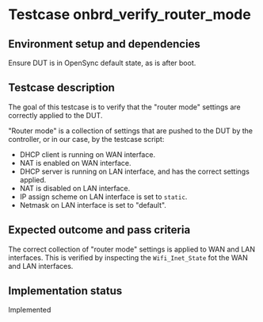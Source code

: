 # Testcase onbrd_verify_router_mode

## Environment setup and dependencies

Ensure DUT is in OpenSync default state, as is after boot.

## Testcase description

The goal of this testcase is to verify that the "router mode" settings are
correctly applied to the DUT.

"Router mode" is a collection of settings that are pushed to the DUT by the
controller, or in our case, by the testcase script:

- DHCP client is running on WAN interface.
- NAT is enabled on WAN interface.
- DHCP server is running on LAN interface, and has the correct settings
  applied.
- NAT is disabled on LAN interface.
- IP assign scheme on LAN interface is set to `static`.
- Netmask on LAN interface is set to "default".

## Expected outcome and pass criteria

The correct collection of "router mode" settings is applied to WAN and LAN
interfaces. This is verified by inspecting the `Wifi_Inet_State` fot the WAN and
LAN interfaces.

## Implementation status

Implemented

